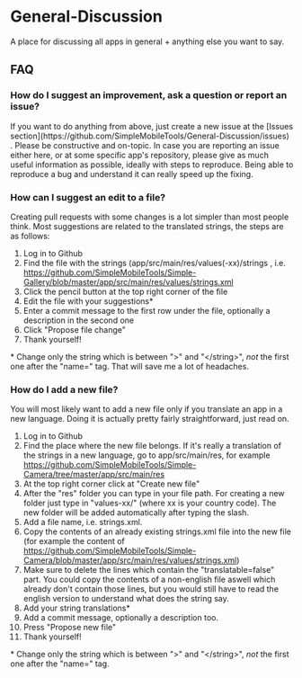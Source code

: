# General-Discussion
A place for discussing all apps in general + anything else you want to say.

FAQ
---
<h3>How do I suggest an improvement, ask a question or report an issue?</h3>
If you want to do anything from above, just create a new issue at the [Issues section](https://github.com/SimpleMobileTools/General-Discussion/issues) . Please be constructive and on-topic. In case you are reporting an issue either here, or at some specific app's repository, please give as much useful information as possible, ideally with steps to reproduce. Being able to reproduce a bug and understand it can really speed up the fixing.

<h3>How can I suggest an edit to a file?</h3>
Creating pull requests with some changes is a lot simpler than most people think. Most suggestions are related to the translated strings, the steps are as follows:

1. Log in to Github
2. Find the file with the strings (app/src/main/res/values(-xx)/strings , i.e. https://github.com/SimpleMobileTools/Simple-Gallery/blob/master/app/src/main/res/values/strings.xml
3. Click the pencil button at the top right corner of the file
4. Edit the file with your suggestions*
5. Enter a commit message to the first row under the file, optionally a description in the second one
6. Click "Propose file change"
7. Thank yourself!

\* Change only the string which is between ">" and "\</string\>", _not_ the first one after the "name=" tag. That will save me a lot of headaches.

<h3>How do I add a new file?</h3>
You will most likely want to add a new file only if you translate an app in a new language. Doing it is actually pretty fairly straightforward, just read on.

1. Log in to Github
2. Find the place where the new file belongs. If it's really a translation of the strings in a new language, go to app/src/main/res, for example https://github.com/SimpleMobileTools/Simple-Camera/tree/master/app/src/main/res
3. At the top right corner click at "Create new file"
4. After the "res" folder you can type in your file path. For creating a new folder just type in "values-xx/" (where xx is your country code). The new folder will be added automatically after typing the slash.
5. Add a file name, i.e. strings.xml.
6. Copy the contents of an already existing strings.xml file into the new file (for example the content of https://github.com/SimpleMobileTools/Simple-Camera/blob/master/app/src/main/res/values/strings.xml)
7. Make sure to delete the lines which contain the "translatable=false" part. You could copy the contents of a non-english file aswell which already don't contain those lines, but you would still have to read the english version to understand what does the string say.
8. Add your string translations*
9. Add a commit message, optionally a description too.
10. Press "Propose new file"
11. Thank yourself!

\* Change only the string which is between ">" and "\</string\>", _not_ the first one after the "name=" tag.
